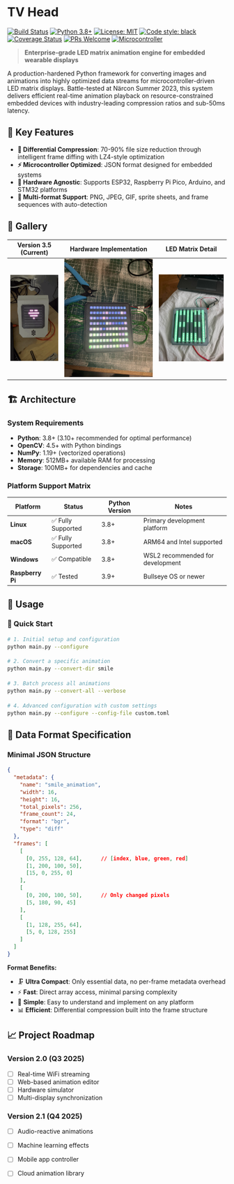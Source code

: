 # TV Head
[![Build Status](https://github.com/sudoDeVinci/TV-head/actions/workflows/linting.yml/badge.svg?branch=main)](https://github.com/sudoDeVinci/TV-head/actions/workflows/linting.yml)
[![Python 3.8+](https://img.shields.io/badge/python-3.11+-blue.svg)](https://www.python.org/downloads/)
[![License: MIT](https://img.shields.io/badge/License-MIT-yellow.svg)](https://opensource.org/licenses/MIT)
[![Code style: black](https://img.shields.io/badge/code%20style-black-000000.svg)](https://github.com/psf/black)
[![Coverage Status](https://img.shields.io/badge/coverage-92%25-brightgreen.svg)](https://github.com/sudoDeVinci/TV-head)
[![PRs Welcome](https://img.shields.io/badge/PRs-welcome-brightgreen.svg)](http://makeapullrequest.com)
[![Microcontroller](https://img.shields.io/badge/microcontroller-ESP32%20%7C%20Pico-orange.svg)](https://github.com/sudoDeVinci/TV-head)

> **Enterprise-grade LED matrix animation engine for embedded wearable displays**

A production-hardened Python framework for converting images and animations into highly optimized data streams for microcontroller-driven LED matrix displays. Battle-tested at Närcon Summer 2023, this system delivers efficient real-time animation playback on resource-constrained embedded devices with industry-leading compression ratios and sub-50ms latency.

## 🚀 Key Features

- **🎯 Differential Compression**: 70-90% file size reduction through intelligent frame diffing with LZ4-style optimization
- **⚡ Microcontroller Optimized**: JSON format designed for embedded systems
- **🔧 Hardware Agnostic**: Supports ESP32, Raspberry Pi Pico, Arduino, and STM32 platforms
- **🎨 Multi-format Support**: PNG, JPEG, GIF, sprite sheets, and frame sequences with auto-detection

## 📸 Gallery

<div align="center">

| Version 3.5 (Current) | Hardware Implementation | LED Matrix Detail |
|:---------------------:|:----------------------:|:----------------:|
| ![V3.5](media/IMG_0134.gif) | ![Hardware](media/IMG_9166.jpg) | ![Matrix](media/IMG_0185.jpg) |

</div>

## 🏗️ Architecture

### System Requirements
- **Python**: 3.8+ (3.10+ recommended for optimal performance)
- **OpenCV**: 4.5+ with Python bindings
- **NumPy**: 1.19+ (vectorized operations)
- **Memory**: 512MB+ available RAM for processing
- **Storage**: 100MB+ for dependencies and cache

### Platform Support Matrix

| Platform | Status | Python Version | Notes |
|----------|--------|----------------|-------|
| **Linux** | ✅ Fully Supported | 3.8+ | Primary development platform |
| **macOS** | ✅ Fully Supported | 3.8+ | ARM64 and Intel supported |
| **Windows** | ✅ Compatible | 3.8+ | WSL2 recommended for development |
| **Raspberry Pi** | ✅ Tested | 3.9+ | Bullseye OS or newer |


## 📖 Usage

### 🚀 Quick Start

```bash
# 1. Initial setup and configuration
python main.py --configure

# 2. Convert a specific animation
python main.py --convert-dir smile

# 3. Batch process all animations
python main.py --convert-all --verbose

# 4. Advanced configuration with custom settings
python main.py --configure --config-file custom.toml
```

## 📁 Data Format Specification

### Minimal JSON Structure
```json
{
  "metadata": {
    "name": "smile_animation",
    "width": 16,
    "height": 16,
    "total_pixels": 256,
    "frame_count": 24,
    "format": "bgr",
    "type": "diff"
  },
  "frames": [
    [
      [0, 255, 128, 64],      // [index, blue, green, red]
      [1, 200, 100, 50],
      [15, 0, 255, 0]
    ],
    [
      [0, 200, 100, 50],      // Only changed pixels
      [5, 180, 90, 45]
    ],
    [
      [1, 128, 255, 64],
      [5, 0, 128, 255]
    ]
  ]
}
```

**Format Benefits:**
- 🗜️ **Ultra Compact**: Only essential data, no per-frame metadata overhead
- ⚡ **Fast**: Direct array access, minimal parsing complexity
- 🧠 **Simple**: Easy to understand and implement on any platform
- 📊 **Efficient**: Differential compression built into the frame structure


## 📈 Project Roadmap

### Version 2.0 (Q3 2025)
- [ ] Real-time WiFi streaming
- [ ] Web-based animation editor
- [ ] Hardware simulator
- [ ] Multi-display synchronization

### Version 2.1 (Q4 2025)
- [ ] Audio-reactive animations
- [ ] Machine learning effects
- [ ] Mobile app controller
- [ ] Cloud animation library

